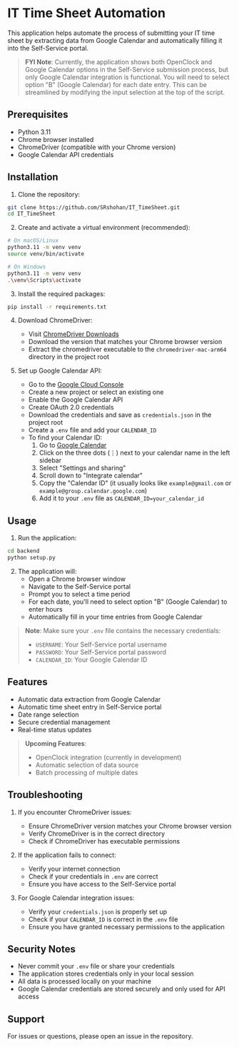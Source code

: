 # IT Time Sheet Automation

This application helps automate the process of submitting your IT time sheet by extracting data from Google Calendar and automatically filling it into the Self-Service portal.

> **FYI Note**: Currently, the application shows both OpenClock and Google Calendar options in the Self-Service submission process, but only Google Calendar integration is functional. You will need to select option "B" (Google Calendar) for each date entry. This can be streamlined by modifying the input selection at the top of the script.

## Prerequisites

- Python 3.11
- Chrome browser installed
- ChromeDriver (compatible with your Chrome version)
- Google Calendar API credentials

## Installation

1. Clone the repository:
```bash
git clone https://github.com/SRshohan/IT_TimeSheet.git
cd IT_TimeSheet
```

2. Create and activate a virtual environment (recommended):
```bash
# On macOS/Linux
python3.11 -m venv venv
source venv/bin/activate

# On Windows
python3.11 -m venv venv
.\venv\Scripts\activate
```

3. Install the required packages:
```bash
pip install -r requirements.txt
```

4. Download ChromeDriver:
   - Visit [ChromeDriver Downloads](https://chromedriver.chromium.org/downloads)
   - Download the version that matches your Chrome browser version
   - Extract the chromedriver executable to the `chromedriver-mac-arm64` directory in the project root

5. Set up Google Calendar API:
   - Go to the [Google Cloud Console](https://console.cloud.google.com/)
   - Create a new project or select an existing one
   - Enable the Google Calendar API
   - Create OAuth 2.0 credentials
   - Download the credentials and save as `credentials.json` in the project root
   - Create a `.env` file and add your `CALENDAR_ID`
   - To find your Calendar ID:
     1. Go to [Google Calendar](https://calendar.google.com)
     2. Click on the three dots (⋮) next to your calendar name in the left sidebar
     3. Select "Settings and sharing"
     4. Scroll down to "Integrate calendar"
     5. Copy the "Calendar ID" (it usually looks like `example@gmail.com` or `example@group.calendar.google.com`)
     6. Add it to your `.env` file as `CALENDAR_ID=your_calendar_id`

## Usage

1. Run the application:
```bash
cd backend
python setup.py
```

2. The application will:
   - Open a Chrome browser window
   - Navigate to the Self-Service portal
   - Prompt you to select a time period
   - For each date, you'll need to select option "B" (Google Calendar) to enter hours
   - Automatically fill in your time entries from Google Calendar

> **Note**: Make sure your `.env` file contains the necessary credentials:
> - `USERNAME`: Your Self-Service portal username
> - `PASSWORD`: Your Self-Service portal password
> - `CALENDAR_ID`: Your Google Calendar ID

## Features

- Automatic data extraction from Google Calendar
- Automatic time sheet entry in Self-Service portal
- Date range selection
- Secure credential management
- Real-time status updates

> **Upcoming Features**:
> - OpenClock integration (currently in development)
> - Automatic selection of data source
> - Batch processing of multiple dates

## Troubleshooting

1. If you encounter ChromeDriver issues:
   - Ensure ChromeDriver version matches your Chrome browser version
   - Verify ChromeDriver is in the correct directory
   - Check if ChromeDriver has executable permissions

2. If the application fails to connect:
   - Verify your internet connection
   - Check if your credentials in `.env` are correct
   - Ensure you have access to the Self-Service portal

3. For Google Calendar integration issues:
   - Verify your `credentials.json` is properly set up
   - Check if your `CALENDAR_ID` is correct in the `.env` file
   - Ensure you have granted necessary permissions to the application

## Security Notes

- Never commit your `.env` file or share your credentials
- The application stores credentials only in your local session
- All data is processed locally on your machine
- Google Calendar credentials are stored securely and only used for API access

## Support

For issues or questions, please open an issue in the repository.